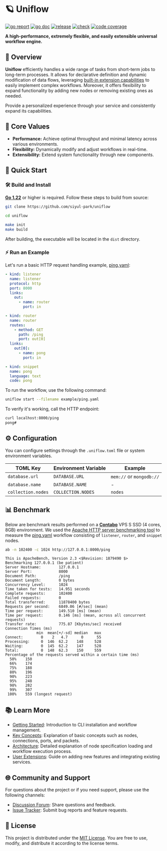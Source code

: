 # 🪐 Uniflow

[![go report][go_report_img]][go_report_url]
[![go doc][go_doc_img]][go_doc_url]
[![release][repo_releases_img]][repo_releases_url]
[![check][repo_check_img]][repo_check_url]
[![code coverage][go_code_coverage_img]][go_code_coverage_url]

**A high-performance, extremely flexible, and easily extensible universal workflow engine.**

## 📝 Overview

**Uniflow** efficiently handles a wide range of tasks from short-term jobs to long-term processes. It allows for declarative definition and dynamic modification of data flows, leveraging [built-in extension capabilities](./ext/README.md) to easily implement complex workflows. Moreover, it offers flexibility to expand functionality by adding new nodes or removing existing ones as needed.

Provide a personalized experience through your service and consistently expand its capabilities.

## 🎯 Core Values

- **Performance:** Achieve optimal throughput and minimal latency across various environments.
- **Flexibility:** Dynamically modify and adjust workflows in real-time.
- **Extensibility:** Extend system functionality through new components.

## 🚀 Quick Start

### 🛠️ Build and Install

**[Go 1.22](https://go.dev/doc/install)** or higher is required. Follow these steps to build from source:

```sh
git clone https://github.com/siyul-park/uniflow

cd uniflow

make init
make build
```

After building, the executable will be located in the `dist` directory.

### ⚡ Run an Example

Let's run a basic HTTP request handling example, [ping.yaml](./examples/ping.yaml):

```yaml
- kind: listener
  name: listener
  protocol: http
  port: 8000
  links:
    out:
      - name: router
        port: in

- kind: router
  name: router
  routes:
    - method: GET
      path: /ping
      port: out[0]
  links:
    out[0]:
      - name: pong
        port: in

- kind: snippet
  name: pong
  language: text
  code: pong
```

To run the workflow, use the following command:

```sh
uniflow start --filename example/ping.yaml
```

To verify it's working, call the HTTP endpoint:

```sh
curl localhost:8000/ping
pong#
```

## ⚙️ Configuration

You can configure settings through the `.uniflow.toml` file or system environment variables.

| TOML Key           | Environment Variable | Example                   |
|--------------------|----------------------|---------------------------|
| `database.url`     | `DATABASE.URL`       | `mem://` or `mongodb://`  |
| `database.name`    | `DATABASE.NAME`      | -                         |
| `collection.nodes` | `COLLECTION.NODES`   | `nodes`                   |

## 📊 Benchmark

Below are benchmark results performed on a **[Contabo](https://contabo.com/)** VPS S SSD (4 cores, 8GB) environment. We used the [Apache HTTP server benchmarking tool](https://httpd.apache.org/docs/2.4/programs/ab.html) to measure the [ping.yaml](./examples/ping.yaml) workflow consisting of `listener`, `router`, and `snippet` nodes.

```sh
ab -n 102400 -c 1024 http://127.0.0.1:8000/ping
```

```
This is ApacheBench, Version 2.3 <$Revision: 1879490 $>
Benchmarking 127.0.0.1 (be patient)
Server Hostname:        127.0.0.1
Server Port:            8000
Document Path:          /ping
Document Length:        0 bytes
Concurrency Level:      1024
Time taken for tests:   14.951 seconds
Complete requests:      102400
Failed requests:        0
Total transferred:      11878400 bytes
Requests per second:    6849.06 [#/sec] (mean)
Time per request:       149.510 [ms] (mean)
Time per request:       0.146 [ms] (mean, across all concurrent requests)
Transfer rate:          775.87 [Kbytes/sec] received
Connection Times (ms)
              min  mean[+/-sd] median   max
Connect:        0    2   4.7      0      55
Processing:     0  146  62.2    148     528
Waiting:        0  145  62.2    147     528
Total:          0  148  62.3    150     559
Percentage of the requests served within a certain time (ms)
  50%    150
  66%    174
  75%    188
  80%    196
  90%    223
  95%    248
  98%    282
  99%    307
 100%    559 (longest request)
```

## 📚 Learn More

- [Getting Started](./docs/getting_started.md): Introduction to CLI installation and workflow management.
- [Key Concepts](./docs/key_concepts.md): Explanation of basic concepts such as nodes, connections, ports, and packets.
- [Architecture](./docs/architecture.md): Detailed explanation of node specification loading and workflow execution process.
- [User Extensions](./docs/user_extensions.md): Guide on adding new features and integrating existing services.

## 🌐 Community and Support

For questions about the project or if you need support, please use the following channels:

- [Discussion Forum](https://github.com/siyul-park/uniflow/discussions): Share questions and feedback.
- [Issue Tracker](https://github.com/siyul-park/uniflow/issues): Submit bug reports and feature requests.

## 📜 License

This project is distributed under the [MIT License](./LICENSE). You are free to use, modify, and distribute it according to the license terms.

<!-- Go -->

[go_download_url]: https://golang.org/dl/
[go_version_img]: https://img.shields.io/badge/Go-1.21+-00ADD8?style=for-the-badge&logo=go
[go_code_coverage_img]: https://codecov.io/gh/siyul-park/uniflow/graph/badge.svg?token=quEl9AbBcW
[go_code_coverage_url]: https://codecov.io/gh/siyul-park/uniflow
[go_report_img]: https://goreportcard.com/badge/github.com/siyul-park/uniflow
[go_report_url]: https://goreportcard.com/report/github.com/siyul-park/uniflow
[go_doc_img]: https://godoc.org/github.com/siyul-park/uniflow?status.svg
[go_doc_url]: https://godoc.org/github.com/siyul-park/uniflow

<!-- Repository -->

[repo_url]: https://github.com/siyul-park/uniflow
[repo_issues_url]: https://github.com/siyul-park/uniflow/issues
[repo_pull_request_url]: https://github.com/siyul-park/uniflow/pulls
[repo_discussions_url]: https://github.com/siyul-park/uniflow/discussions
[repo_releases_img]: https://img.shields.io/github/release/siyul-park/uniflow.svg
[repo_releases_url]: https://github.com/siyul-park/uniflow/releases
[repo_wiki_url]: https://github.com/siyul-park/uniflow/wiki
[repo_wiki_img]: https://img.shields.io/badge/docs-wiki_page-blue?style=for-the-badge&logo=none
[repo_wiki_faq_url]: https://github.com/siyul-park/uniflow/wiki/FAQ
[repo_check_img]: https://github.com/siyul-park/uniflow/actions/workflows/check.yml/badge.svg
[repo_check_url]: https://github.com/siyul-park/uniflow/actions/workflows/check.yml
